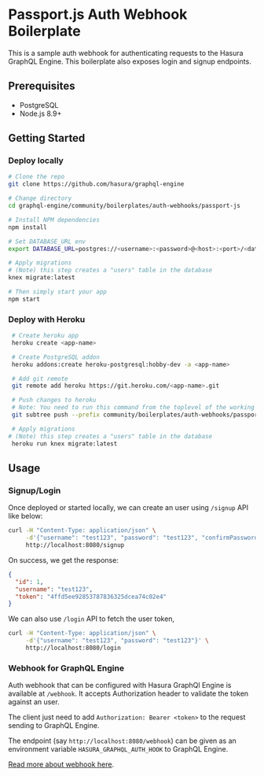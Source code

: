 # Passport.js Auth Webhook Boilerplate

This is a sample auth webhook for authenticating requests to the Hasura GraphQL Engine. This boilerplate also exposes login and signup endpoints.

Prerequisites
-------------

- PostgreSQL
- Node.js 8.9+

Getting Started
---------------

### Deploy locally

```bash
# Clone the repo
git clone https://github.com/hasura/graphql-engine

# Change directory
cd graphql-engine/community/boilerplates/auth-webhooks/passport-js

# Install NPM dependencies
npm install

# Set DATABASE_URL env
export DATABASE_URL=postgres://<username>:<password>@<host>:<port>/<database_name>

# Apply migrations
# (Note) this step creates a "users" table in the database
knex migrate:latest

# Then simply start your app
npm start
```

### Deploy with Heroku

```bash
 # Create heroku app
 heroku create <app-name>

 # Create PostgreSQL addon
 heroku addons:create heroku-postgresql:hobby-dev -a <app-name>

 # Add git remote
 git remote add heroku https://git.heroku.com/<app-name>.git

 # Push changes to heroku
 # Note: You need to run this command from the toplevel of the working tree (graphql-engine)
 git subtree push --prefix community/boilerplates/auth-webhooks/passport-js heroku master

 # Apply migrations
# (Note) this step creates a "users" table in the database
 heroku run knex migrate:latest
```

## Usage

### Signup/Login

Once deployed or started locally, we can create an user using `/signup` API like below:
```bash
curl -H "Content-Type: application/json" \
     -d'{"username": "test123", "password": "test123", "confirmPassword": "test123"}' \
     http://localhost:8080/signup
```

On success, we get the response:
```json
{
  "id": 1,
  "username": "test123",
  "token": "4ffd5ee92853787836325dcea74c02e4"
}
```

We can also use `/login` API to fetch the user token,
```bash
curl -H "Content-Type: application/json" \
     -d'{"username": "test123", "password": "test123"}' \
     http://localhost:8080/login
```

### Webhook for GraphQL Engine

Auth webhook that can be configured with Hasura GraphQl Engine is available at `/webhook`. It accepts Authorization header to validate the token against an user.

The client just need to add `Authorization: Bearer <token>` to the request sending to GraphQL Engine.

The endpoint (say `http://localhost:8080/webhook`) can be given as an environment variable `HASURA_GRAPHQL_AUTH_HOOK` to GraphQL Engine.

[Read more about webhook here](https://hasura.io/docs/latest/graphql/core/auth/authentication/webhook.html).
